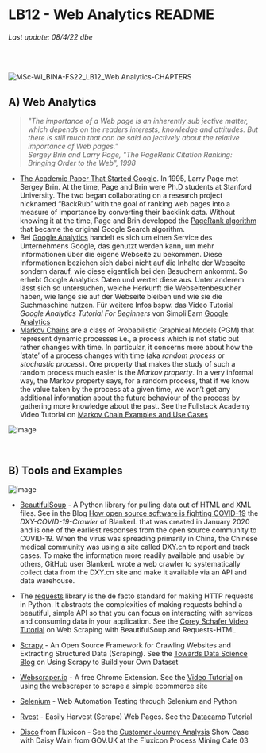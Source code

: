 # LB12 - Web Analytics README
###### Last update: 08/4/22 dbe
</br>

![MSc-WI_BINA-FS22_LB12_Web Analytics-CHAPTERS](https://user-images.githubusercontent.com/52699611/162425861-206be02d-edfd-49d0-8e2e-7bfbf51d12a2.png)


## A) Web Analytics

> *"The importance of a Web page is an inherently sub jective matter, which depends on the
readers interests, knowledge and attitudes. But there is still much that can be said ob jectively
about the relative importance of Web pages."*  
> *Sergey Brin and Larry Page, "The PageRank Citation Ranking: Bringing Order to the Web", 1998*
 
* [The Academic Paper That Started Google](https://www.sciencedirect.com/science/article/pii/S016975529800110X).  In 1995, Larry Page met Sergey Brin. At the time, Page and Brin were Ph.D students at Stanford University. The two began collaborating on a research project nicknamed “BackRub” with the goal of ranking web pages into a measure of importance by converting their backlink data. Without knowing it at the time, Page and Brin developed the [PageRank algorithm](http://ilpubs.stanford.edu:8090/422/1/1999-66.pdf) that became the original Google Search algorithm.  
* Bei [Google Analytics](https://analytics.google.com/analytics/web/) handelt es sich um einen Service des Unternehmens Google, das genutzt werden kann, um mehr Informationen über die eigene Webseite zu bekommen. Diese Informationen beziehen sich dabei nicht auf die Inhalte der Webseite sondern darauf, wie diese eigentlich bei den Besuchern ankommt. So erhebt Google Analytics Daten und wertet diese aus. Unter anderem lässt sich so untersuchen, welche Herkunft die Webseitenbesucher haben, wie lange sie auf der Webseite bleiben und wie sie die Suchmaschine nutzen. Für weitere Infos bspw. das Video Tutorial *Google Analytics Tutorial For Beginners* von SimplilEarn [Google Analytics](https://youtu.be/e6ntvZDErQ4) 
* [Markov Chains](https://towardsdatascience.com/brief-introduction-to-markov-chains-2c8cab9c98ab) are a class of Probabilistic Graphical Models (PGM) that represent dynamic processes i.e., a process which is not static but rather changes with time. In particular, it concerns more about how the ‘state’ of a process changes with time (aka *random process* or *stochastic process*). One property that makes the study of such a random process much easier is the *Markov property*. In a very informal way, the Markov property says, for a random process, that if we know the value taken by the process at a given time, we won’t get any additional information about the future behaviour of the process by gathering more knowledge about the past. See the Fullstack Academy Video Tutorial on [Markov Chain Examples and Use Cases](https://youtu.be/4q3H_ZN01kk)

![image](https://user-images.githubusercontent.com/52699611/162612309-25ee15fc-47c4-4df2-81f1-77e4de8df17e.png)



</br> 

## B) Tools and Examples

![image](https://user-images.githubusercontent.com/52699611/162431175-6ced3fef-3746-4be4-a981-7685eb6b3210.png)


* [BeautifulSoup](https://www.crummy.com/software/BeautifulSoup/) - A Python library for pulling data out of HTML and XML files. See in the Blog [How open source software is fighting COVID-19](https://blog.tidelift.com/how-open-source-software-is-fighting-covid-19) the *DXY-COVID-19-Crawler* of BlankerL that was created in January 2020 and is one of the earliest responses from the open source community to COVID-19. When the virus was spreading primarily in China, the Chinese medical community was using a site called DXY.cn to report and track cases. To make the information more readily available and usable by others, GitHub user BlankerL wrote a web crawler to systematically collect data from the DXY.cn site and make it available via an API and data warehouse. 

* The [requests](https://realpython.com/python-requests/) library is the de facto standard for making HTTP requests in Python. It abstracts the complexities of making requests behind a beautiful, simple API so that you can focus on interacting with services and consuming data in your application. See the [Corey Schafer Video Tutorial](https://youtu.be/ng2o98k983k) on Web Scraping with BeautifulSoup and Requests-HTML

* [Scrapy](https://scrapy.org/) - An Open Source Framework for Crawling Websites and Extracting Structured Data (Scraping). See the [Towards Data Science Blog](https://towardsdatascience.com/using-scrapy-to-build-your-own-dataset-64ea2d7d4673) on Using Scrapy to Build your Own Dataset

* [Webscraper.io](https://webscraper.io/) - A free Chrome Extension. See the [Video Tutorial](https://youtu.be/n7fob_XVsbY) on using the webscraper to scrape a simple ecommerce site
 
* [Selenium](https://www.selenium.dev/) - Web Automation Testing through Selenium and Python

* [Rvest](https://rvest.tidyverse.org/) - Easily Harvest (Scrape) Web Pages. See the[ Datacamp](https://www.datacamp.com/community/tutorials/r-web-scraping-rvest) Tutorial

* [Disco](https://fluxicon.com/disco/) from Fluxicon -  See the [Customer Journey Analysis](https://fluxicon.com/blog/2021/02/process-mining-cafe-daisy/) Show Case with Daisy Wain from GOV.UK at the Fluxicon Process Mining Cafe 03 
